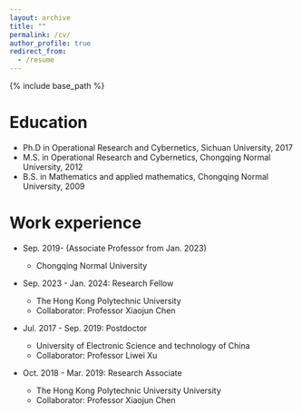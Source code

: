 ```yaml
---
layout: archive
title: ""
permalink: /cv/
author_profile: true
redirect_from:
  - /resume
---
```


{% include base_path %}

Education
======
* Ph.D in Operational Research and Cybernetics, Sichuan University, 2017
* M.S. in Operational Research and Cybernetics, Chongqing Normal University, 2012
* B.S. in Mathematics and applied mathematics, Chongqing Normal University, 2009

Work experience
======
* Sep. 2019-           (Associate Professor from Jan. 2023) 
  * Chongqing Normal University 
 

* Sep. 2023 - Jan. 2024: Research Fellow
  * The Hong Kong Polytechnic University  
  * Collaborator: Professor Xiaojun Chen

* Jul. 2017 - Sep. 2019: Postdoctor
  * University of Electronic Science and technology of China
  * Collaborator: Professor Liwei Xu
   
* Oct. 2018 - Mar. 2019: Research Associate
  * The Hong Kong Polytechnic University University
  * Collaborator: Professor Xiaojun Chen 


